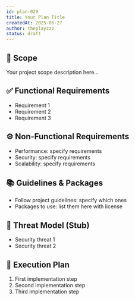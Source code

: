 ```yaml
---
id: plan-029
title: Your Plan Title
createdAt: 2025-06-27
author: theplayzzz
status: draft
---
```


## 🧩 Scope

Your project scope description here...

## ✅ Functional Requirements

- Requirement 1
- Requirement 2
- Requirement 3

## ⚙️ Non-Functional Requirements

- Performance: specify requirements
- Security: specify requirements 
- Scalability: specify requirements

## 📚 Guidelines & Packages

- Follow project guidelines: specify which ones
- Packages to use: list them here with license

## 🔐 Threat Model (Stub)

- Security threat 1
- Security threat 2

## 🔢 Execution Plan

1. First implementation step
2. Second implementation step
3. Third implementation step
